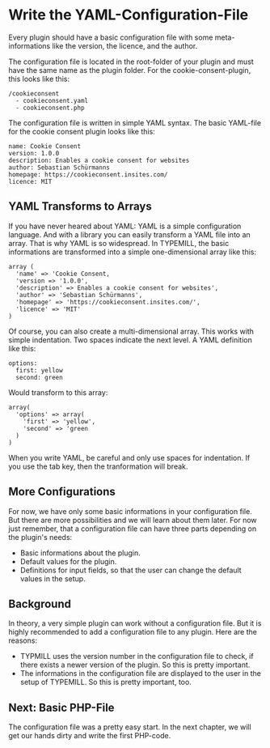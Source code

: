 # Write the YAML-Configuration-File

Every plugin should have a basic configuration file with some meta-informations like the version, the licence, and the author.

The configuration file is located in the root-folder of your plugin and must have the same name as the plugin folder. For the cookie-consent-plugin, this looks like this:

````
/cookieconsent
  - cookieconsent.yaml
  - cookieconsent.php
````

The configuration file is written in simple YAML syntax. The basic YAML-file for the cookie consent plugin looks like this:

````
name: Cookie Consent
version: 1.0.0
description: Enables a cookie consent for websites
author: Sebastian Schürmanns
homepage: https://cookieconsent.insites.com/
licence: MIT
````

## YAML Transforms to Arrays

If you have never heared about YAML: YAML is a simple configuration language. And with a library you can easily transform a YAML file into an array. That is why YAML is so widespread. In TYPEMILL, the basic informations are transformed into a simple one-dimensional array like this:

````
array (
  'name' => 'Cookie Consent,
  'version => '1.0.0',
  'description' => Enables a cookie consent for websites',
  'author' => 'Sebastian Schürmanns',
  'homepage' => 'https://cookieconsent.insites.com/',
  'licence' => 'MIT'
)
````

Of course, you can also create a multi-dimensional array. This works with simple indentation. Two spaces indicate the next level. A YAML definition like this:

````
options:
  first: yellow
  second: green
````

Would transform to this array:

````
array(
  'options' => array(
  	'first' => 'yellow',
  	'second' => 'green
  )
)
````

When you write YAML, be careful and only use spaces for indentation. If you use the tab key, then the tranformation will break.

## More Configurations

For now, we have only some basic informations in your configuration file. But there are more possibilities and we will learn about them later. For now just remember, that a configuration file can have three parts depending on the plugin's needs:

* Basic informations about the plugin.
* Default values for the plugin.
* Definitions for input fields, so that the user can change the default values in the setup.

## Background

In theory, a very simple plugin can work without a configuration file. But it is highly recommended to add a configuration file to any plugin. Here are the reasons:

* TYPMILL uses the version number in the configuration file to check, if there exists a newer version of the plugin. So this is pretty important.
* The informations in the configuration file are displayed to the user in the setup of TYPEMILL. So this is pretty important, too.

## Next: Basic PHP-File

The configuration file was a pretty easy start. In the next chapter, we will get our hands dirty and write the first PHP-code.
